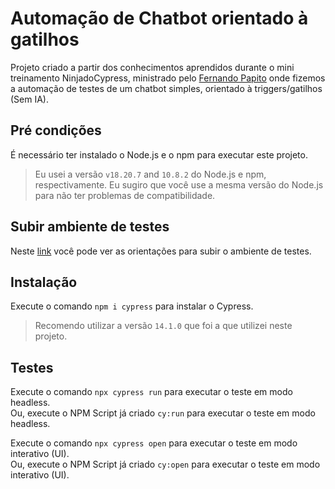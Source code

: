 # Automação de Chatbot orientado à gatilhos

Projeto criado a partir dos conhecimentos aprendidos durante o mini treinamento NinjadoCypress, ministrado pelo [Fernando Papito](https://www.udemy.com/user/fernando-papito/) onde fizemos a automação de testes de um chatbot simples, orientado à triggers/gatilhos (Sem IA).

## Pré condições

É necessário ter instalado o Node.js e o npm para executar este projeto.

> Eu usei a versão `v18.20.7` and `10.8.2` do Node.js e npm, respectivamente. Eu sugiro que você use a mesma versão do Node.js para não ter problemas de compatibilidade.

## Subir ambiente de testes

Neste [link](https://gusty-colby-4b4.notion.site/Configura-o-do-Ambiente-do-WebDojo-Windows-Mac-e-Linux-1a8d8c455ab380fea1a1fbc056e62a4e) você pode ver as orientações para subir o ambiente de testes.

## Instalação

Execute o comando `npm i cypress` para instalar o Cypress.

> Recomendo utilizar a versão `14.1.0` que foi a que utilizei neste projeto.

## Testes

Execute o comando `npx cypress run` para executar o teste em modo headless.     
Ou, execute o NPM Script já criado `cy:run` para executar o teste em modo headless.     

Execute o comando `npx cypress open` para executar o teste em modo interativo (UI).     
Ou, execute o NPM Script já criado `cy:open` para executar o teste em modo interativo (UI). 
